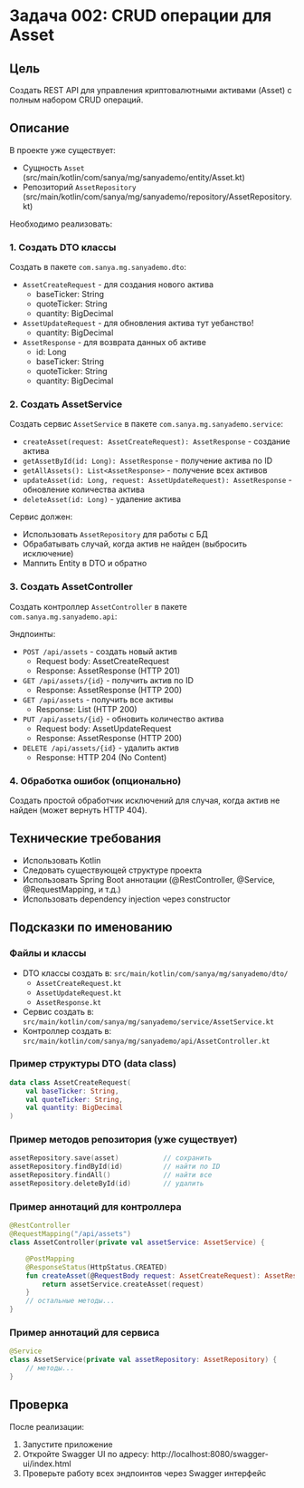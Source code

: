 # Задача 002: CRUD операции для Asset

## Цель
Создать REST API для управления криптовалютными активами (Asset) с полным набором CRUD операций.

## Описание
В проекте уже существует:
- Сущность `Asset` (src/main/kotlin/com/sanya/mg/sanyademo/entity/Asset.kt)
- Репозиторий `AssetRepository` (src/main/kotlin/com/sanya/mg/sanyademo/repository/AssetRepository.kt)

Необходимо реализовать:

### 1. Создать DTO классы
Создать в пакете `com.sanya.mg.sanyademo.dto`:
- `AssetCreateRequest` - для создания нового актива
  - baseTicker: String
  - quoteTicker: String
  - quantity: BigDecimal
- `AssetUpdateRequest` - для обновления актива
    тут уебанство!
  - quantity: BigDecimal
- `AssetResponse` - для возврата данных об активе
  - id: Long
  - baseTicker: String
  - quoteTicker: String
  - quantity: BigDecimal

### 2. Создать AssetService
Создать сервис `AssetService` в пакете `com.sanya.mg.sanyademo.service`:
- `createAsset(request: AssetCreateRequest): AssetResponse` - создание актива
- `getAssetById(id: Long): AssetResponse` - получение актива по ID
- `getAllAssets(): List<AssetResponse>` - получение всех активов
- `updateAsset(id: Long, request: AssetUpdateRequest): AssetResponse` - обновление количества актива
- `deleteAsset(id: Long)` - удаление актива

Сервис должен:
- Использовать `AssetRepository` для работы с БД
- Обрабатывать случай, когда актив не найден (выбросить исключение)
- Маппить Entity в DTO и обратно

### 3. Создать AssetController
Создать контроллер `AssetController` в пакете `com.sanya.mg.sanyademo.api`:

Эндпоинты:
- `POST /api/assets` - создать новый актив
  - Request body: AssetCreateRequest
  - Response: AssetResponse (HTTP 201)
- `GET /api/assets/{id}` - получить актив по ID
  - Response: AssetResponse (HTTP 200)
- `GET /api/assets` - получить все активы
  - Response: List<AssetResponse> (HTTP 200)
- `PUT /api/assets/{id}` - обновить количество актива
  - Request body: AssetUpdateRequest
  - Response: AssetResponse (HTTP 200)
- `DELETE /api/assets/{id}` - удалить актив
  - Response: HTTP 204 (No Content)

### 4. Обработка ошибок (опционально)
Создать простой обработчик исключений для случая, когда актив не найден (может вернуть HTTP 404).

## Технические требования
- Использовать Kotlin
- Следовать существующей структуре проекта
- Использовать Spring Boot аннотации (@RestController, @Service, @RequestMapping, и т.д.)
- Использовать dependency injection через constructor

## Подсказки по именованию

### Файлы и классы
- DTO классы создать в: `src/main/kotlin/com/sanya/mg/sanyademo/dto/`
  - `AssetCreateRequest.kt`
  - `AssetUpdateRequest.kt`
  - `AssetResponse.kt`
- Сервис создать в: `src/main/kotlin/com/sanya/mg/sanyademo/service/AssetService.kt`
- Контроллер создать в: `src/main/kotlin/com/sanya/mg/sanyademo/api/AssetController.kt`

### Пример структуры DTO (data class)
```kotlin
data class AssetCreateRequest(
    val baseTicker: String,
    val quoteTicker: String,
    val quantity: BigDecimal
)
```

### Пример методов репозитория (уже существует)
```kotlin
assetRepository.save(asset)           // сохранить
assetRepository.findById(id)          // найти по ID
assetRepository.findAll()             // найти все
assetRepository.deleteById(id)        // удалить
```

### Пример аннотаций для контроллера
```kotlin
@RestController
@RequestMapping("/api/assets")
class AssetController(private val assetService: AssetService) {

    @PostMapping
    @ResponseStatus(HttpStatus.CREATED)
    fun createAsset(@RequestBody request: AssetCreateRequest): AssetResponse {
        return assetService.createAsset(request)
    }
    // остальные методы...
}
```

### Пример аннотаций для сервиса
```kotlin
@Service
class AssetService(private val assetRepository: AssetRepository) {
    // методы...
}
```

## Проверка
После реализации:
1. Запустите приложение
2. Откройте Swagger UI по адресу: http://localhost:8080/swagger-ui/index.html
3. Проверьте работу всех эндпоинтов через Swagger интерфейс
